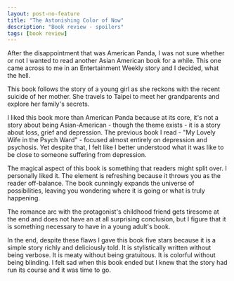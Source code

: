 ```yaml
---
layout: post-no-feature
title: "The Astonishing Color of Now"
description: "Book review - spoilers"
tags: [book review]
---
```


After the disappointment that was American Panda, I was not sure whether or not I wanted to read another Asian American book for a while. This one came across to me in an Entertainment Weekly story and I decided, what the hell. 

This book follows the story of a young girl as she reckons with the recent suicide of her mother. She travels to Taipei to meet her grandparents and explore her family's secrets. 

I liked this book more than American Panda because at its core, it's not a story about being Asian-American - though the theme exists - it is a story about loss, grief and depression. The previous book I read - "My Lovely Wife in the Psych Ward" - focused almost entirely on depression and psychosis. Yet despite that, I felt like I better understood what it was like to be close to someone suffering from depression. 

The magical aspect of this book is something that readers might split over. I personally liked it. The element is refreshing because it throws you as the reader off-balance. The book cunningly expands the universe of possibilities, leaving you wondering where it is going or what is truly happening. 

The romance arc with the protagonist's childhood friend gets tiresome at the end and does not have an at all surprising conclusion, but I figure that it is something necessary to have in a young adult's book. 

In the end, despite these flaws I gave this book five stars because it is a simple story richly and deliciously told. It is stylistically written without being verbose. It is meaty without being gratuitous. It is colorful without being blinding. I felt sad when this book ended but I knew that the story had run its course and it was time to go. 